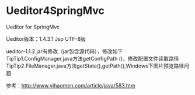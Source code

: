 # Ueditor4SpringMvc
Ueditor for SpringMvc

Ueditor版本：1.4.3.1 Jsp UTF-8版

ueditor-1.1.2.jar有修改（jar包含源代码），修改如下</br>
TipTip1.ConfigManager.java方法getConfigPath ()，修改配置文件读取路径</br>
TipTip2.FileManager.java方法getState(),getPath(),Windows下图片预览路径问题</br>

参考：http://www.yihaomen.com/article/java/583.htm
